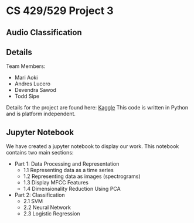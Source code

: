 # CS 429/529 Project 3
## Audio Classification

## Details

Team Members:
- Mari Aoki
- Andres Lucero
- Devendra Sawod
- Todd Sipe

Details for the project are found here: 
[Kaggle](https://www.kaggle.com/competitions/cs529-project-3-audio)
This code is written in Python and is platform independent.


## Jupyter Notebook 

We have created a jupyter notebook to display our work. This notebook contains two main sections:
  - Part 1: Data Processing and Representation
      - 1.1 Representing data as a time series
      - 1.2 Representing data as images (spectrograms)
      - 1.3 Display MFCC Features
      - 1.4 Dimensionality Reduction Using PCA
  - Part 2: Classification
      - 2.1 SVM
      - 2.2 Neural Network
      - 2.3 Logistic Regression

